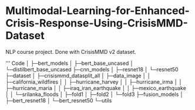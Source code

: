# Multimodal-Learning-for-Enhanced-Crisis-Response-Using-CrisisMMD-Dataset
NLP course project. Done with CrisisMMD v2 dataset.

'''
Code
│ 
├─bert_models
│  ├─bert_base_uncased
│  └─distilbert_base_uncased
├─cnn_models
│  ├─resnet18
│  └─resnet50
├─dataset
│  ├─crisismmd_datasplit_all
│  ├─data_image
│  │  ├─california_wildfires
│  │  ├─hurricane_harvey
│  │  ├─hurricane_irma
│  │  ├─hurricane_maria
│  │  ├─iraq_iran_earthquake
│  │  ├─mexico_earthquake
│  │  └─srilanka_floods
│  ├─fold1
│  ├─fold2
│  └─fold3
├─fusion_models
│  ├─bert_resnet18
│  └─bert_resnet50
└─utils
